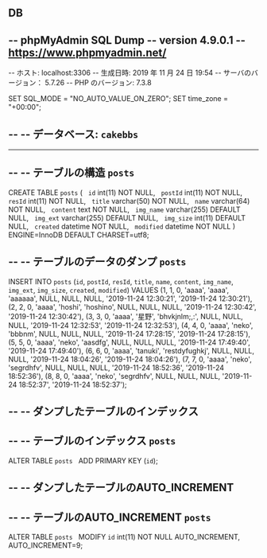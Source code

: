 
## DB
-- phpMyAdmin SQL Dump
-- version 4.9.0.1
-- https://www.phpmyadmin.net/
--
-- ホスト: localhost:3306
-- 生成日時: 2019 年 11 月 24 日 19:54
-- サーバのバージョン： 5.7.26
-- PHP のバージョン: 7.3.8

SET SQL_MODE = "NO_AUTO_VALUE_ON_ZERO";
SET time_zone = "+00:00";

--
-- データベース: `cakebbs`
--

-- --------------------------------------------------------

--
-- テーブルの構造 `posts`
--

CREATE TABLE `posts` (
  `id` int(11) NOT NULL,
  `postId` int(11) NOT NULL,
  `resId` int(11) NOT NULL,
  `title` varchar(50) NOT NULL,
  `name` varchar(64) NOT NULL,
  `content` text NOT NULL,
  `img_name` varchar(255) DEFAULT NULL,
  `img_ext` varchar(255) DEFAULT NULL,
  `img_size` int(11) DEFAULT NULL,
  `created` datetime NOT NULL,
  `modified` datetime NOT NULL
) ENGINE=InnoDB DEFAULT CHARSET=utf8;

--
-- テーブルのデータのダンプ `posts`
--

INSERT INTO `posts` (`id`, `postId`, `resId`, `title`, `name`, `content`, `img_name`, `img_ext`, `img_size`, `created`, `modified`) VALUES
(1, 1, 0, 'aaaa', 'aaaa', 'aaaaaa', NULL, NULL, NULL, '2019-11-24 12:30:21', '2019-11-24 12:30:21'),
(2, 2, 0, 'aaaa', 'hoshi', 'hoshino', NULL, NULL, NULL, '2019-11-24 12:30:42', '2019-11-24 12:30:42'),
(3, 3, 0, 'aaaa', '星野', 'bhvkjnlm;,:', NULL, NULL, NULL, '2019-11-24 12:32:53', '2019-11-24 12:32:53'),
(4, 4, 0, 'aaaa', 'neko', 'bbbnm', NULL, NULL, NULL, '2019-11-24 17:28:15', '2019-11-24 17:28:15'),
(5, 5, 0, 'aaaa', 'neko', 'aasdfg', NULL, NULL, NULL, '2019-11-24 17:49:40', '2019-11-24 17:49:40'),
(6, 6, 0, 'aaaa', 'tanuki', 'restdyfughkj', NULL, NULL, NULL, '2019-11-24 18:04:26', '2019-11-24 18:04:26'),
(7, 7, 0, 'aaaa', 'neko', 'segrdhfv', NULL, NULL, NULL, '2019-11-24 18:52:36', '2019-11-24 18:52:36'),
(8, 8, 0, 'aaaa', 'neko', 'segrdhfv', NULL, NULL, NULL, '2019-11-24 18:52:37', '2019-11-24 18:52:37');

--
-- ダンプしたテーブルのインデックス
--

--
-- テーブルのインデックス `posts`
--
ALTER TABLE `posts`
  ADD PRIMARY KEY (`id`);

--
-- ダンプしたテーブルのAUTO_INCREMENT
--

--
-- テーブルのAUTO_INCREMENT `posts`
--
ALTER TABLE `posts`
  MODIFY `id` int(11) NOT NULL AUTO_INCREMENT, AUTO_INCREMENT=9;
